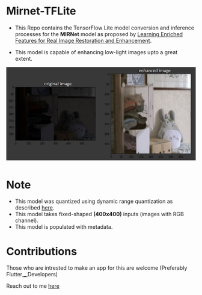 # Mirnet-TFLite

 - This Repo contains the TensorFlow Lite model conversion and inference processes for the **MIRNet** model as proposed by [Learning Enriched Features for Real Image Restoration and Enhancement](https://arxiv.org/pdf/2003.06792v2.pdf). 

 - This model is capable of enhancing low-light images upto a great extent. 
 
 ![](./sample/enhanced.jpg)
 
 # Note 
 
  - This model was quantized using dynamic range quantization as described [here](https://www.tensorflow.org/lite/performance/post_training_quant).
  - This model takes fixed-shaped **(400x400)** inputs (images with RGB channel).
  - This model is populated with metadata.

# Contributions

Those who are intrested to make an app for this are welcome (Preferably Flutter[ _ ](https://medium.com/flutterdevs/implementing-tensorflow-lite-in-flutter-c21738e9d35c) Developers)

Reach out to me [here](http://adhilcodes.me/)
